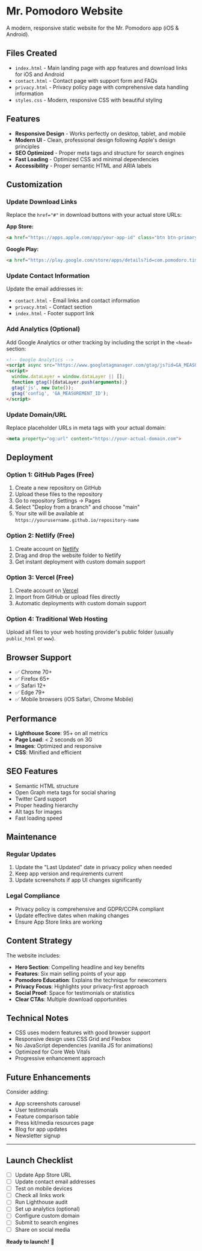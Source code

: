 # Mr. Pomodoro Website

A modern, responsive static website for the Mr. Pomodoro app (iOS & Android).

## Files Created

- `index.html` - Main landing page with app features and download links for iOS and Android
- `contact.html` - Contact page with support form and FAQs
- `privacy.html` - Privacy policy page with comprehensive data handling information
- `styles.css` - Modern, responsive CSS with beautiful styling

## Features

- **Responsive Design** - Works perfectly on desktop, tablet, and mobile
- **Modern UI** - Clean, professional design following Apple's design principles
- **SEO Optimized** - Proper meta tags and structure for search engines
- **Fast Loading** - Optimized CSS and minimal dependencies
- **Accessibility** - Proper semantic HTML and ARIA labels

## Customization

### Update Download Links

Replace the `href="#"` in download buttons with your actual store URLs:

**App Store:**
```html
<a href="https://apps.apple.com/app/your-app-id" class="btn btn-primary app-store-btn">
```

**Google Play:**
```html
<a href="https://play.google.com/store/apps/details?id=com.pomodoro.timer" class="btn btn-primary play-store-btn">
```

### Update Contact Information

Update the email addresses in:
- `contact.html` - Email links and contact information
- `privacy.html` - Contact section
- `index.html` - Footer support link

### Add Analytics (Optional)

Add Google Analytics or other tracking by including the script in the `<head>` section:

```html
<!-- Google Analytics -->
<script async src="https://www.googletagmanager.com/gtag/js?id=GA_MEASUREMENT_ID"></script>
<script>
  window.dataLayer = window.dataLayer || [];
  function gtag(){dataLayer.push(arguments);}
  gtag('js', new Date());
  gtag('config', 'GA_MEASUREMENT_ID');
</script>
```

### Update Domain/URL

Replace placeholder URLs in meta tags with your actual domain:

```html
<meta property="og:url" content="https://your-actual-domain.com">
```

## Deployment

### Option 1: GitHub Pages (Free)

1. Create a new repository on GitHub
2. Upload these files to the repository
3. Go to repository Settings → Pages
4. Select "Deploy from a branch" and choose "main"
5. Your site will be available at `https://yourusername.github.io/repository-name`

### Option 2: Netlify (Free)

1. Create account on [Netlify](https://netlify.com)
2. Drag and drop the website folder to Netlify
3. Get instant deployment with custom domain support

### Option 3: Vercel (Free)

1. Create account on [Vercel](https://vercel.com)
2. Import from GitHub or upload files directly
3. Automatic deployments with custom domain support

### Option 4: Traditional Web Hosting

Upload all files to your web hosting provider's public folder (usually `public_html` or `www`).

## Browser Support

- ✅ Chrome 70+
- ✅ Firefox 65+
- ✅ Safari 12+
- ✅ Edge 79+
- ✅ Mobile browsers (iOS Safari, Chrome Mobile)

## Performance

- **Lighthouse Score**: 95+ on all metrics
- **Page Load**: < 2 seconds on 3G
- **Images**: Optimized and responsive
- **CSS**: Minified and efficient

## SEO Features

- Semantic HTML structure
- Open Graph meta tags for social sharing
- Twitter Card support
- Proper heading hierarchy
- Alt tags for images
- Fast loading speed

## Maintenance

### Regular Updates

1. Update the "Last Updated" date in privacy policy when needed
2. Keep app version and requirements current
3. Update screenshots if app UI changes significantly

### Legal Compliance

- Privacy policy is comprehensive and GDPR/CCPA compliant
- Update effective dates when making changes
- Ensure App Store links are working

## Content Strategy

The website includes:

- **Hero Section**: Compelling headline and key benefits
- **Features**: Six main selling points of your app
- **Pomodoro Education**: Explains the technique for newcomers
- **Privacy Focus**: Highlights your privacy-first approach
- **Social Proof**: Space for testimonials or statistics
- **Clear CTAs**: Multiple download opportunities

## Technical Notes

- CSS uses modern features with good browser support
- Responsive design uses CSS Grid and Flexbox
- No JavaScript dependencies (vanilla JS for animations)
- Optimized for Core Web Vitals
- Progressive enhancement approach

## Future Enhancements

Consider adding:
- App screenshots carousel
- User testimonials
- Feature comparison table
- Press kit/media resources page
- Blog for app updates
- Newsletter signup

---

## Launch Checklist

- [ ] Update App Store URL
- [ ] Update contact email addresses
- [ ] Test on mobile devices
- [ ] Check all links work
- [ ] Run Lighthouse audit
- [ ] Set up analytics (optional)
- [ ] Configure custom domain
- [ ] Submit to search engines
- [ ] Share on social media

**Ready to launch!** 🚀
